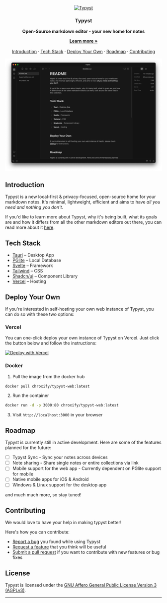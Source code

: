 <!-- Header -->
<div align="center" style="margin-top: 120px">
  <a href="https://typyst.md/app">
    <img
      src="./.github/assets/icon.svg"
      alt="Typyst"
      height="100"
    />
  </a>

  <h3 align="center">Typyst
  </h3>
  <b>
    Open-Source markdown editor - your new home for notes
  </b>
</div>

<!-- TOC -->
<p align="center">
    <a href="https://typyst.md"><strong>Learn more »</strong></a>
    <br />
    <br />
    <a href="https://github.com/chroxify/typyst/tree/main#introduction">Introduction</a>
    ·
    <a href="https://github.com/chroxify/typyst/tree/main#tech-stack">Tech Stack</a>
    ·
    <a href="https://github.com/chroxify/typyst/tree/main#deploy-your-own">Deploy Your Own</a>
    ·
    <a href="https://github.com/chroxify/typyst/tree/main#roadmap">Roadmap</a>
    ·
    <a href="https://github.com/chroxify/typyst/tree/main#contributing">Contributing</a>
  </p>
</p>

<p>
    <a href="https://typyst.md/app">
      <picture>
        <source media="(prefers-color-scheme: dark)" srcset="./.github/assets/typyst-dark.png">
        <source media="(prefers-color-scheme: light)" srcset="./.github/assets/typyst-light.png">
        <img alt="Typyst" src="./.github/assets/typyst-dark.png">
      </picture>
    </a>
</p>

## Introduction

Typyst is a new local-first & privacy-focused, open-source home for your markdown notes. It's minimal, lightweight, efficient and aims to have _all you need and nothing you don't_.

If you'd like to learn more about Typyst, why it's being built, what its goals are and how it differs from all the other markdown editors out there, you can read more about it [here](https://typyst.md/app).

## Tech Stack

- [Tauri](https://tauri.app/) – Desktop App
- [PGlite](https://pglite.dev/) – Local Database
- [Svelte](https://kit.svelte.dev/) – Framework
- [Tailwind](https://tailwindcss.com/) – CSS
- [Shadcn/ui](https://www.shadcn-svelte.com/) – Component Library
- [Vercel](https://vercel.com/) – Hosting

## Deploy Your Own

If you're interested in self-hosting your own web instance of Typyst, you can do so with these two options:

### Vercel

You can one-click deploy your own instance of Typyst on Vercel. Just click the button below and follow the instructions:

[![Deploy with Vercel](https://vercel.com/button)](https://vercel.com/new/clone?repository-url=https://github.com/chroxify/typyst&project-name=typyst-app&repository-name=typyst-app&root-directory=apps/app)

### Docker

1. Pull the image from the docker hub

```bash
docker pull chroxify/typyst-web:latest
```

2. Run the container

```bash
docker run -d -p 3000:80 chroxify/typyst-web:latest
```

3. Visit `http://localhost:3000` in your browser

## Roadmap

Typyst is currently still in active development. Here are some of the features planned for the future:

- [ ] Typyst Sync - Sync your notes across devices
- [ ] Note sharing - Share single notes or entire collections via link
- [ ] Mobile support for the web app - Currently dependent on PGlite support for mobile
- [ ] Native mobile apps for iOS & Android
- [ ] Windows & Linux support for the desktop app

and much much more, so stay tuned!

## Contributing

We would love to have your help in making typyst better!

Here's how you can contribute:

- [Report a bug](https://github.com/chroxify/typyst/issues/new?labels=bug) you found while using Typyst
- [Request a feature](https://github.com/chroxify/typyst/issues/new?labels=enhancement) that you think will be useful
- [Submit a pull request](https://github.com/chroxify/typyst/pulls) if you want to contribute with new features or bug fixes

## License

Typyst is licensed under the [GNU Affero General Public License Version 3 (AGPLv3)](https://github.com/chroxify/typyst/blob/main/LICENSE).

---
